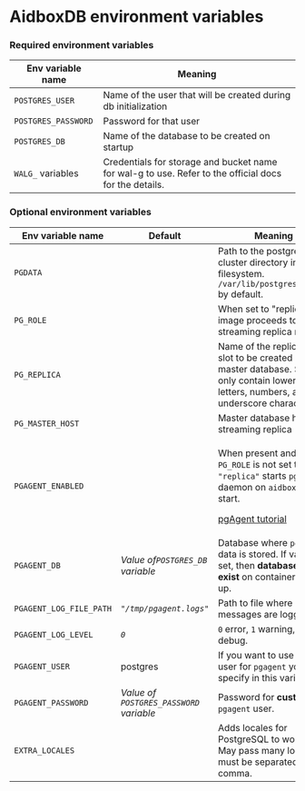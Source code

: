 # AidboxDB environment variables

### Required environment variables

| Env variable name   | Meaning                                                                                               |
| ------------------- | ----------------------------------------------------------------------------------------------------- |
| `POSTGRES_USER`     | Name of the user that will be created during db initialization                                        |
| `POSTGRES_PASSWORD` | Password for that user                                                                                |
| `POSTGRES_DB`       | Name of the database to be created on startup                                                         |
| `WALG_` variables   | Credentials for storage and bucket name for wal-g to use. Refer to the official docs for the details. |

### Optional environment variables

| Env variable name       | Default                                 | Meaning                                                                                                                                                                                                                                |
| ----------------------- | --------------------------------------- | -------------------------------------------------------------------------------------------------------------------------------------------------------------------------------------------------------------------------------------- |
| `PGDATA`                |                                         | Path to the postgresql cluster directory in the filesystem. `/var/lib/postgresql/data` by default.                                                                                                                                     |
| `PG_ROLE`               |                                         | When set to "replica" image proceeds to the streaming replica mode                                                                                                                                                                     |
| `PG_REPLICA`            |                                         | Name of the replication slot to be created in master database. Should only contain lower case letters, numbers, and the underscore character.                                                                                          |
| `PG_MASTER_HOST`        |                                         | Master database host for streaming replica                                                                                                                                                                                             |
| `PGAGENT_ENABLED`       |                                         | <p>When present and <code>PG_ROLE</code> is not set to <code>"replica"</code> starts <code>pgagent</code> daemon on <code>aidboxdb</code> start.</p><p><a href="../../database/other/working-with-pgagent.md">pgAgent tutorial</a></p> |
| `PGAGENT_DB`            | _Value of`POSTGRES_DB` variable_        | Database where `pgagent` data is stored. If value is set, then **database must exist** on container start up.                                                                                                                          |
| `PGAGENT_LOG_FILE_PATH` | _`"/tmp/pgagent.logs"`_                 | Path to file where `pgagent` messages are logged                                                                                                                                                                                       |
| `PGAGENT_LOG_LEVEL`     | _`0`_                                   | `0` error, `1` warning, `2` debug.                                                                                                                                                                                                     |
| `PGAGENT_USER`          | postgres                                | If you want to use custom user  for `pgagent` you can specify in this variable.                                                                                                                                                        |
| `PGAGENT_PASSWORD`      | _Value of `POSTGRES_PASSWORD` variable_ | Password for **custom** `pgagent` user.                                                                                                                                                                                                |
| `EXTRA_LOCALES`         |                                         | Adds locales for PostgreSQL to work with. May pass many locales, must be separated by comma.                                                                                                                                           |
